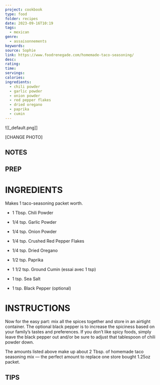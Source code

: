 ```yaml
---
project: cookbook
type: food
folder: recipes
date: 2023-09-16T10:19
tags:
  - mexican
genre:
  - assaisonnements
keywords: 
source: Sophie
link: https://www.foodrenegade.com/homemade-taco-seasoning/
desc: 
rating: 
time: 
servings: 
calories: 
ingredients:
  - chili powder
  - garlic powder
  - onion powder
  - red pepper flakes
  - dried oregano
  - paprika
  - cumin
---
```


![[_default.png]]

[CHANGE PHOTO]


## NOTES




## PREP


# INGREDIENTS

Makes 1 taco-seasoning packet worth.

- 1 Tbsp. Chili Powder
    
- 1/4 tsp. Garlic Powder
    
- 1/4 tsp. Onion Powder
    
- 1/4 tsp. Crushed Red Pepper Flakes
    
- 1/4 tsp. Dried Oregano
    
- 1/2 tsp. Paprika
    
- 1 1/2 tsp. Ground Cumin (essai avec 1 tsp)
    
- 1 tsp. Sea Salt
    
- 1 tsp. Black Pepper (optional)

# INSTRUCTIONS

Now for the easy part: mix all the spices together and store in an airtight container. The optional black pepper is to increase the spiciness based on your family’s tastes and preferences. If you don’t like spicy foods, simply leave the black pepper out and/or be sure to adjust that tablespoon of chili powder down.

The amounts listed above make up about 2 Tbsp. of homemade taco seasoning mix — the perfect amount to replace one store bought 1.25oz packet.


## TIPS



